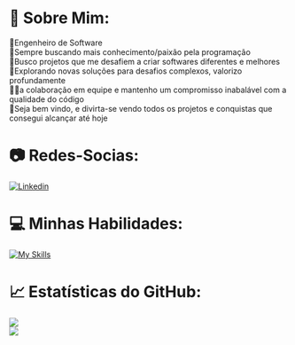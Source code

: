 # 🗿 Sobre Mim:
🥇Engenheiro de Software<br>🦾Sempre buscando mais conhecimento/paixão pela programação<br>🧠Busco projetos que me desafiem a criar softwares diferentes e melhores<br>🎯Explorando novas soluções para desafios complexos, valorizo profundamente<br> ᲼᲼a colaboração em equipe e mantenho um compromisso inabalável com a qualidade do código<br>💭Seja bem vindo, e divirta-se vendo todos os projetos e conquistas que consegui alcançar até hoje


# 📷 Redes-Socias:
[![Linkedin](https://skillicons.dev/icons?i=linkedin)](https://www.linkedin.com/in/rafaelmmaniezo/) 

# 💻 Minhas Habilidades:
[![My Skills](https://skillicons.dev/icons?i=html,css,js,arduino,py,react)](https://skillicons.dev)

# 📈 Estatísticas do GitHub:
![](https://github-readme-streak-stats.herokuapp.com/?user=mmaniezo&theme=vision-friendly-dark&hide_border=false)<br/>
![](https://github-readme-stats.vercel.app/api/top-langs/?username=mmaniezo&theme=vision-friendly-dark&hide_border=false&include_all_commits=false&count_private=false&layout=compact)
